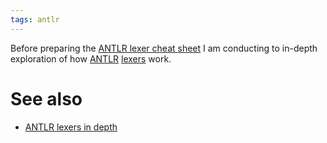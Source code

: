 ```yaml
---
tags: antlr
---
```


Before preparing the [ANTLR lexer cheat sheet](/wiki/ANTLR_lexer_cheat_sheet) I am conducting to in-depth exploration of how [ANTLR](/wiki/ANTLR) [lexers](/wiki/lexers) work.

# See also

-   [ANTLR lexers in depth](/wiki/ANTLR_lexers_in_depth)

